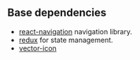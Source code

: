 ## Base dependencies

- [react-navigation](https://reactnavigation.org/) navigation library.
- [redux](https://redux.js.org/) for state management.
- [vector-icon](https://github.com/oblador/react-native-vector-icons)
